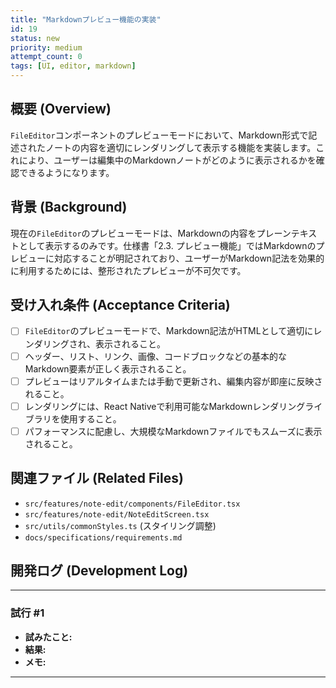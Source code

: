```yaml
---
title: "Markdownプレビュー機能の実装"
id: 19
status: new
priority: medium
attempt_count: 0
tags: [UI, editor, markdown]
---
```


## 概要 (Overview)

`FileEditor`コンポーネントのプレビューモードにおいて、Markdown形式で記述されたノートの内容を適切にレンダリングして表示する機能を実装します。これにより、ユーザーは編集中のMarkdownノートがどのように表示されるかを確認できるようになります。

## 背景 (Background)

現在の`FileEditor`のプレビューモードは、Markdownの内容をプレーンテキストとして表示するのみです。仕様書「2.3. プレビュー機能」ではMarkdownのプレビューに対応することが明記されており、ユーザーがMarkdown記法を効果的に利用するためには、整形されたプレビューが不可欠です。

## 受け入れ条件 (Acceptance Criteria)

- [ ] `FileEditor`のプレビューモードで、Markdown記法がHTMLとして適切にレンダリングされ、表示されること。
- [ ] ヘッダー、リスト、リンク、画像、コードブロックなどの基本的なMarkdown要素が正しく表示されること。
- [ ] プレビューはリアルタイムまたは手動で更新され、編集内容が即座に反映されること。
- [ ] レンダリングには、React Nativeで利用可能なMarkdownレンダリングライブラリを使用すること。
- [ ] パフォーマンスに配慮し、大規模なMarkdownファイルでもスムーズに表示されること。

## 関連ファイル (Related Files)

- `src/features/note-edit/components/FileEditor.tsx`
- `src/features/note-edit/NoteEditScreen.tsx`
- `src/utils/commonStyles.ts` (スタイリング調整)
- `docs/specifications/requirements.md`

## 開発ログ (Development Log)

---
### 試行 #1

- **試みたこと:**
- **結果:**
- **メモ:**

---
